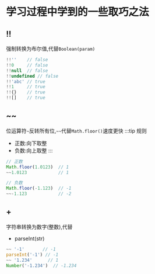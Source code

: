 # 学习过程中学到的一些取巧之法

## !!
强制转换为布尔值,代替``Boolean(param)``
```js
!!''    // false
!!0     // false
!!null  // false
!!undefined // false
!!'abc' // true
!!1     // true
!!{}    // true
!![]    // true
```

## ~~
位运算符``~``反转所有位,``~~``代替``Math.floor()``速度更快
:::tip 规则
* 正数:向下取整
* 负数:向上取整
:::
```js
// 正数
Math.floor(1.0123)  // 1
~~1.0123            // 1

// 负数
Math.floor(-1.123)  // -1
~~-1.123            // -2
```

## +
字符串转换为数字(整数),代替
* parseInt(str)
```js
~~ '-1'       // -1
parseInt('-1') // -1
~~ '1.234'      // 1
Number('-1.234')  // -1.234
```

<comment/>
<tongji/>